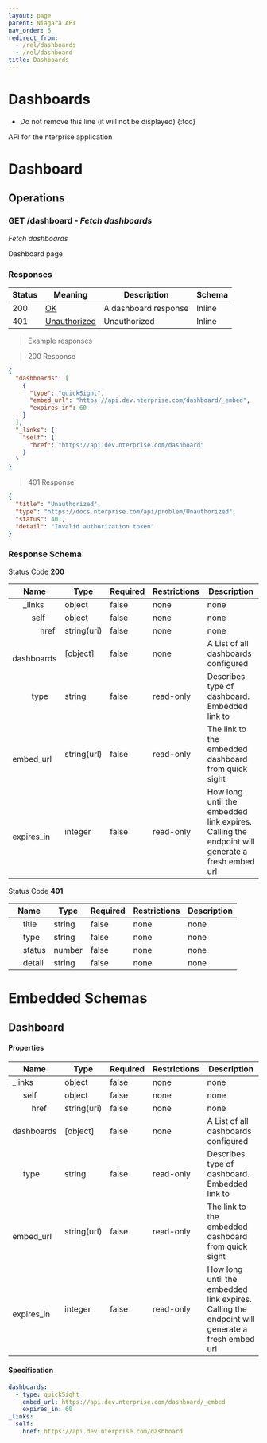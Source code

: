 ```yaml
---
layout: page
parent: Niagara API
nav_order: 6
redirect_from:
  - /rel/dashboards
  - /rel/dashboard
title: Dashboards
---
```


<h1 id="dashboards">Dashboards</h1>

* Do not remove this line (it will not be displayed)
{:toc}

API for the nterprise application

<h1 id="dashboards-dashboard">Dashboard</h1>

## Operations

### GET /dashboard - *Fetch dashboards*

<a id="opIdfetchDashboard"></a>

*Fetch dashboards*

Dashboard page

<!-- START responses.def -->

<h3 id="fetchdashboard-responses">Responses</h3>

|Status|Meaning|Description|Schema|
|---|---|---|---|
|200|[OK](https://tools.ietf.org/html/rfc7231#section-6.3.1)|A dashboard response|Inline|
|401|[Unauthorized](https://tools.ietf.org/html/rfc7235#section-3.1)|Unauthorized|Inline|

> Example responses

> 200 Response

```json
{
  "dashboards": [
    {
      "type": "quickSight",
      "embed_url": "https://api.dev.nterprise.com/dashboard/_embed",
      "expires_in": 60
    }
  ],
  "_links": {
    "self": {
      "href": "https://api.dev.nterprise.com/dashboard"
    }
  }
}
```

> 401 Response

```json
{
  "title": "Unauthorized",
  "type": "https://docs.nterprise.com/api/problem/Unauthorized",
  "status": 401,
  "detail": "Invalid authorization token"
}
```

<h3 id="fetchdashboard-responseschema">Response Schema</h3>

Status Code **200**

|Name|Type|Required|Restrictions|Description|
|---|---|---|---|---|
|&nbsp;&nbsp;&nbsp;&nbsp; _links|object|false|none|none|
|&nbsp;&nbsp;&nbsp;&nbsp;&nbsp;&nbsp;&nbsp;&nbsp; self|object|false|none|none|
|&nbsp;&nbsp;&nbsp;&nbsp;&nbsp;&nbsp;&nbsp;&nbsp;&nbsp;&nbsp;&nbsp;&nbsp; href|string(uri)|false|none|none|
|&nbsp;&nbsp;&nbsp;&nbsp; dashboards|[object]|false|none|A List of all dashboards configured|
|&nbsp;&nbsp;&nbsp;&nbsp;&nbsp;&nbsp;&nbsp;&nbsp; type|string|false|read-only|Describes type of dashboard. Embedded link to|
|&nbsp;&nbsp;&nbsp;&nbsp;&nbsp;&nbsp;&nbsp;&nbsp; embed_url|string(url)|false|read-only|The link to the embedded dashboard from quick sight|
|&nbsp;&nbsp;&nbsp;&nbsp;&nbsp;&nbsp;&nbsp;&nbsp; expires_in|integer|false|read-only|How long until the embedded link expires. Calling the endpoint will generate a fresh embed url|

Status Code **401**

|Name|Type|Required|Restrictions|Description|
|---|---|---|---|---|
|&nbsp;&nbsp;&nbsp;&nbsp; title|string|false|none|none|
|&nbsp;&nbsp;&nbsp;&nbsp; type|string|false|none|none|
|&nbsp;&nbsp;&nbsp;&nbsp; status|number|false|none|none|
|&nbsp;&nbsp;&nbsp;&nbsp; detail|string|false|none|none|

<!-- END responses.def -->

# Embedded Schemas

## Dashboard
<!-- backwards compatibility -->
<a id="schemadashboard"></a>
<a id="schema_Dashboard"></a>
<a id="tocSdashboard"></a>
<a id="tocsdashboard"></a>

#### Properties

|Name|Type|Required|Restrictions|Description|
|---|---|---|---|---|
|_links|object|false|none|none|
|&nbsp;&nbsp;&nbsp;&nbsp; self|object|false|none|none|
|&nbsp;&nbsp;&nbsp;&nbsp;&nbsp;&nbsp;&nbsp;&nbsp; href|string(uri)|false|none|none|
|dashboards|[object]|false|none|A List of all dashboards configured|
|&nbsp;&nbsp;&nbsp;&nbsp; type|string|false|read-only|Describes type of dashboard. Embedded link to|
|&nbsp;&nbsp;&nbsp;&nbsp; embed_url|string(url)|false|read-only|The link to the embedded dashboard from quick sight|
|&nbsp;&nbsp;&nbsp;&nbsp; expires_in|integer|false|read-only|How long until the embedded link expires. Calling the endpoint will generate a fresh embed url|

#### Specification

```yaml
dashboards:
  - type: quickSight
    embed_url: https://api.dev.nterprise.com/dashboard/_embed
    expires_in: 60
_links:
  self:
    href: https://api.dev.nterprise.com/dashboard

```

